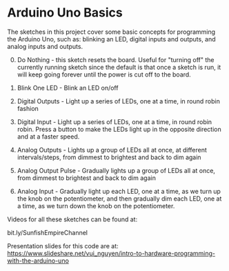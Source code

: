 # Arduino Uno Basics

The sketches in this project cover some basic concepts for programming the Arduino Uno, such as: blinking an LED, digital inputs and outputs, and analog inputs and outputs.

0) Do Nothing - this sketch resets the board. Useful for "turning off" the currently running sketch since the default is that once a sketch is run, it will keep going forever until the power is cut off to the board.

1) Blink One LED - Blink an LED on/off

2) Digital Outputs - Light up a series of LEDs, one at a time, in round robin fashion

3) Digital Input - Light up a series of LEDs, one at a time, in round robin robin. Press a button to make the LEDs light up in the opposite direction and at a faster speed.

4) Analog Outputs - Lights up a group of LEDs all at once, at different intervals/steps, from dimmest to brightest and back to dim again

5) Analog Output Pulse - Gradually lights up a group of LEDs all at once, from dimmest to brightest and back to dim again

6) Analog Input - Gradually light up each LED, one at a time, as we turn up the knob on the potentiometer, and then gradually dim each LED, one at a time, as we turn down the knob on the potentiometer.

Videos for all these sketches can be found at:

bit.ly/SunfishEmpireChannel

Presentation slides for this code are at:
https://www.slideshare.net/vui_nguyen/intro-to-hardware-programming-with-the-arduino-uno
